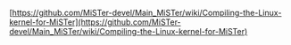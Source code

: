 [https://github.com/MiSTer-devel/Main_MiSTer/wiki/Compiling-the-Linux-kernel-for-MiSTer](https://github.com/MiSTer-devel/Main_MiSTer/wiki/Compiling-the-Linux-kernel-for-MiSTer)
